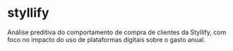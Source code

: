 # styllify
Análise preditiva do comportamento de compra de clientes da Styllify, com foco no impacto do uso de plataformas digitais sobre o gasto anual.
